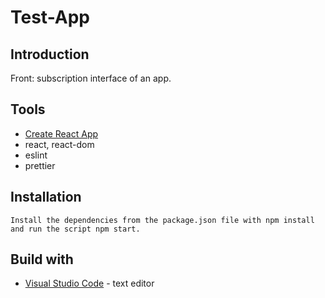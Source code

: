 # Test-App

## Introduction
Front: subscription interface of an app.

## Tools
- [Create React App](https://github.com/facebook/create-react-app)
- react, react-dom
- eslint
- prettier

## Installation
    Install the dependencies from the package.json file with npm install and run the script npm start.

## Build with
* [Visual Studio Code](https://code.visualstudio.com/) - text editor
